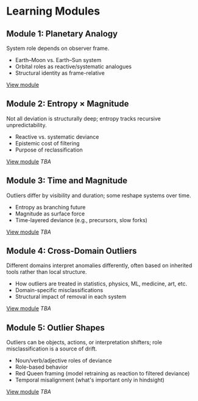 # Learning Modules

## Module 1: Planetary Analogy

System role depends on observer frame.

- Earth–Moon vs. Earth–Sun system
- Orbital roles as reactive/systematic analogues
- Structural identity as frame-relative

[View module](Learning-Module-1.txt) 

## Module 2: Entropy × Magnitude

Not all deviation is structurally deep; entropy tracks recursive unpredictability.

- Reactive vs. systematic deviance
- Epistemic cost of filtering
- Purpose of reclassification

[View module](Learning-Module-2.txt) *TBA*

## Module 3: Time and Magnitude

Outliers differ by visibility and duration; some reshape systems over time.

- Entropy as branching future
- Magnitude as surface force
- Time-layered deviance (e.g., precursors, slow forks)

[View module](Learning-Module-3.txt) *TBA*

## Module 4: Cross-Domain Outliers

Different domains interpret anomalies differently, often based on inherited tools rather than local structure.

- How outliers are treated in statistics, physics, ML, medicine, art, etc.
- Domain-specific misclassifications
- Structural impact of removal in each system

[View module](Learning-Module-4.txt) *TBA*

## Module 5: Outlier Shapes

Outliers can be objects, actions, or interpretation shifters; role misclassification is a source of drift.

- Noun/verb/adjective roles of deviance
- Role-based behavior
- Red Queen framing (model retraining as reaction to filtered deviance)
- Temporal misalignment (what's important only in hindsight)

[View module](Learning-Module-5.txt) *TBA*
